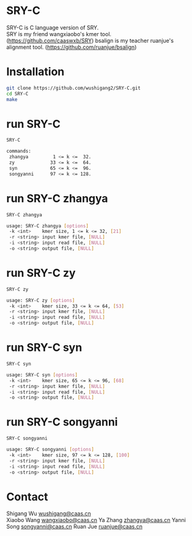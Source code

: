 # SRY-C
SRY-C is C language version of SRY.  
SRY is my friend wangxiaobo's kmer tool. (https://github.com/caaswxb/SRY)
bsalign is my teacher ruanjue's alignment tool. (https://github.com/ruanjue/bsalign)

# Installation
```sh
git clone https://github.com/wushigang2/SRY-C.git
cd SRY-C
make
```

# run SRY-C
```sh
SRY-C
```
```sh
commands:
 zhangya         1 <= k <=  32.
 zy             33 <= k <=  64.
 syn            65 <= k <=  96.
 songyanni      97 <= k <= 128.
```

# run SRY-C zhangya
```sh
SRY-C zhangya
```
```sh
usage: SRY-C zhangya [options]
 -k <int>    kmer size, 1 <= k <= 32, [21]
 -r <string> input kmer file, [NULL]
 -i <string> input read file, [NULL]
 -o <string> output file, [NULL]
```

# run SRY-C zy
```sh
SRY-C zy
```
```sh
usage: SRY-C zy [options]
 -k <int>    kmer size, 33 <= k <= 64, [53]
 -r <string> input kmer file, [NULL]
 -i <string> input read file, [NULL]
 -o <string> output file, [NULL]
```

# run SRY-C syn
```sh
SRY-C syn
```
```sh
usage: SRY-C syn [options]
 -k <int>    kmer size, 65 <= k <= 96, [68]
 -r <string> input kmer file, [NULL]
 -i <string> input read file, [NULL]
 -o <string> output file, [NULL]
```

# run SRY-C songyanni
```sh
SRY-C songyanni
```
```sh
usage: SRY-C songyanni [options]
 -k <int>    kmer size, 97 <= k <= 128, [100]
 -r <string> input kmer file, [NULL]
 -i <string> input read file, [NULL]
 -o <string> output file, [NULL]
```

# Contact
Shigang Wu wushigang@caas.cn  
Xiaobo Wang wangxiaobo@caas.cn
Ya Zhang zhangya@caas.cn
Yanni Song songyanni@caas.cn
Ruan Jue ruanjue@caas.cn
